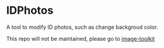 # IDPhotos
A tool to modify ID photos, such as change backgroud color.

This repo will not be maintained, please go to [image-toolkit](https://github.com/DewMaple/image-toolkit)
